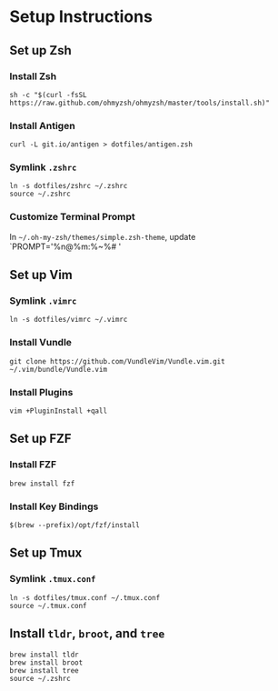 # Setup Instructions

## Set up Zsh

### Install Zsh
```
sh -c "$(curl -fsSL https://raw.github.com/ohmyzsh/ohmyzsh/master/tools/install.sh)"
```

### Install Antigen
```
curl -L git.io/antigen > dotfiles/antigen.zsh
```

### Symlink `.zshrc`
```
ln -s dotfiles/zshrc ~/.zshrc
source ~/.zshrc
```

### Customize Terminal Prompt
In `~/.oh-my-zsh/themes/simple.zsh-theme`, update `PROMPT='%n@%m:%~%# '

## Set up Vim

### Symlink `.vimrc`
```
ln -s dotfiles/vimrc ~/.vimrc
```

### Install Vundle
```
git clone https://github.com/VundleVim/Vundle.vim.git ~/.vim/bundle/Vundle.vim
```

### Install Plugins
```
vim +PluginInstall +qall
```

## Set up FZF

### Install FZF
```
brew install fzf
```

### Install Key Bindings
```
$(brew --prefix)/opt/fzf/install
```

## Set up Tmux

### Symlink `.tmux.conf`
```
ln -s dotfiles/tmux.conf ~/.tmux.conf
source ~/.tmux.conf
```

## Install `tldr`, `broot`, and `tree`
```
brew install tldr
brew install broot
brew install tree
source ~/.zshrc
```
